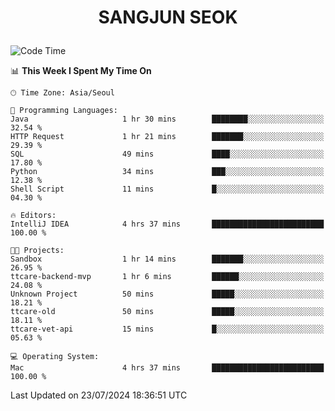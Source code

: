 <h1>
 <p align="center">
   SANGJUN SEOK
 </p>
</h1>

<!--START_SECTION:waka-->
![Code Time](http://img.shields.io/badge/Code%20Time-3%2C680%20hrs%2050%20mins-blue)

📊 **This Week I Spent My Time On** 

```text
🕑︎ Time Zone: Asia/Seoul

💬 Programming Languages: 
Java                     1 hr 30 mins        ████████░░░░░░░░░░░░░░░░░   32.54 % 
HTTP Request             1 hr 21 mins        ███████░░░░░░░░░░░░░░░░░░   29.39 % 
SQL                      49 mins             ████░░░░░░░░░░░░░░░░░░░░░   17.80 % 
Python                   34 mins             ███░░░░░░░░░░░░░░░░░░░░░░   12.38 % 
Shell Script             11 mins             █░░░░░░░░░░░░░░░░░░░░░░░░   04.30 % 

🔥 Editors: 
IntelliJ IDEA            4 hrs 37 mins       █████████████████████████   100.00 % 

🐱‍💻 Projects: 
Sandbox                  1 hr 14 mins        ███████░░░░░░░░░░░░░░░░░░   26.95 % 
ttcare-backend-mvp       1 hr 6 mins         ██████░░░░░░░░░░░░░░░░░░░   24.08 % 
Unknown Project          50 mins             █████░░░░░░░░░░░░░░░░░░░░   18.21 % 
ttcare-old               50 mins             █████░░░░░░░░░░░░░░░░░░░░   18.11 % 
ttcare-vet-api           15 mins             █░░░░░░░░░░░░░░░░░░░░░░░░   05.63 % 

💻 Operating System: 
Mac                      4 hrs 37 mins       █████████████████████████   100.00 % 
```


 Last Updated on 23/07/2024 18:36:51 UTC
<!--END_SECTION:waka-->
